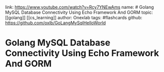 link: https://www.youtube.com/watch?v=Rcy7YNEwAms
name: # Golang MySQL Database Connectivity Using Echo Framework And GORM
topic: [[golang]] [[cs_learning]]
author: Onexlab
tags: #flashcards
github: https://github.com/oxlb/GoLangMySqlHelloWorld

# Golang MySQL Database Connectivity Using Echo Framework And GORM

